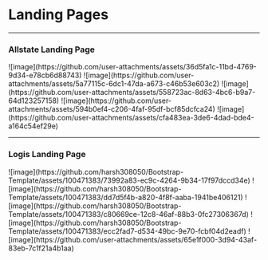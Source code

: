 <h1>Landing Pages</h1>
<hr>
<h3>Allstate Landing Page</h3>
![image](https://github.com/user-attachments/assets/36d5fa1c-11bd-4769-9d34-e78cb6d88743)
![image](https://github.com/user-attachments/assets/5a77115c-6dc1-47da-a673-c46b53e603c2)
![image](https://github.com/user-attachments/assets/558723ac-8d63-4bc6-b9a7-64d123257158)
![image](https://github.com/user-attachments/assets/594b0ef4-c206-4faf-95df-bcf85dcfca24)
![image](https://github.com/user-attachments/assets/cfa483ea-3de6-4dad-bde4-a164c54ef29e)
<hr>
<h3>Logis Landing Page</h3>
![image](https://github.com/harsh308050/Bootstrap-Template/assets/100471383/73992a83-ec9c-4264-9b34-17f97dccd34e)
![image](https://github.com/harsh308050/Bootstrap-Template/assets/100471383/dd7d5f4b-a820-4f8f-aaba-1941be406121)
![image](https://github.com/harsh308050/Bootstrap-Template/assets/100471383/c80669ce-12c8-46af-88b3-0fc27306367d)
![image](https://github.com/harsh308050/Bootstrap-Template/assets/100471383/ecc2fad7-d534-49bc-9e70-fcbf04d2eadf)
![image](https://github.com/user-attachments/assets/65e1f000-3d94-43af-83eb-7c1f21a4b1aa)
